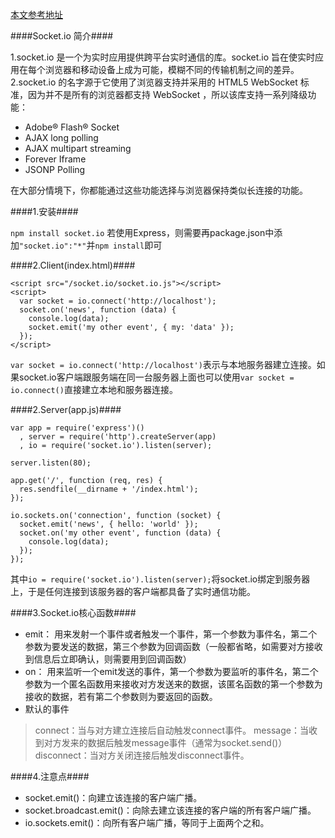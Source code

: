 [本文参考地址](https://github.com/nswbmw/N-chat/wiki/%E7%AC%AC%E4%B8%80%E7%AB%A0-socket.io-%E7%AE%80%E4%BB%8B%E5%8F%8A%E4%BD%BF%E7%94%A8#socketio-%E7%AE%80%E4%BB%8B)
 
####Socket.io 简介####
  
1.socket.io 是一个为实时应用提供跨平台实时通信的库。socket.io 旨在使实时应用在每个浏览器和移动设备上成为可能，模糊不同的传输机制之间的差异。  
2.socket.io 的名字源于它使用了浏览器支持并采用的 HTML5 WebSocket 标准，因为并不是所有的浏览器都支持 WebSocket ，所以该库支持一系列降级功能：  

- Adobe® Flash® Socket  
- AJAX long polling
- AJAX multipart streaming
- Forever Iframe
- JSONP Polling  

在大部分情境下，你都能通过这些功能选择与浏览器保持类似长连接的功能。 

####1.安装####

`npm install socket.io`
若使用Express，则需要再package.json中添加`"socket.io":"*"`并`npm install`即可  

####2.Client(index.html)####

    <script src="/socket.io/socket.io.js"></script>
    <script>
      var socket = io.connect('http://localhost');
      socket.on('news', function (data) {
        console.log(data);
        socket.emit('my other event', { my: 'data' });
      });
    </script>  
`var socket = io.connect('http://localhost')`表示与本地服务器建立连接。如果socket.io客户端跟服务端在同一台服务器上面也可以使用`var socket = io.connect()`直接建立本地和服务器连接。

####2.Server(app.js)####

    var app = require('express')()
      , server = require('http').createServer(app)
      , io = require('socket.io').listen(server);
 
    server.listen(80);
 
    app.get('/', function (req, res) {
      res.sendfile(__dirname + '/index.html');
    });
 
    io.sockets.on('connection', function (socket) {
      socket.emit('news', { hello: 'world' });
      socket.on('my other event', function (data) {
        console.log(data);
      });
    });

其中`io = require('socket.io').listen(server);`将socket.io绑定到服务器上，于是任何连接到该服务器的客户端都具备了实时通信功能。  

####3.Socket.io核心函数####

+ emit：
    用来发射一个事件或者触发一个事件，第一个参数为事件名，第二个参数为要发送的数据，第三个参数为回调函数（一般都省略，如需要对方接收到信息后立即确认，则需要用到回调函数）
+ on：
    用来监听一个emit发送的事件，第一个参数为要监听的事件名，第二个参数为一个匿名函数用来接收对方发送来的数据，该匿名函数的第一个参数为接收的数据，若有第二个参数则为要返回的函数。
+ 默认的事件

>connect：当与对方建立连接后自动触发connect事件。
>message：当收到对方发来的数据后触发message事件（通常为socket.send()）
>disconnect：当对方关闭连接后触发disconnect事件。

####4.注意点####

+ socket.emit()：向建立该连接的客户端广播。
+ socket.broadcast.emit()：向除去建立该连接的客户端的所有客户端广播。
+ io.sockets.emit()：向所有客户端广播，等同于上面两个之和。







